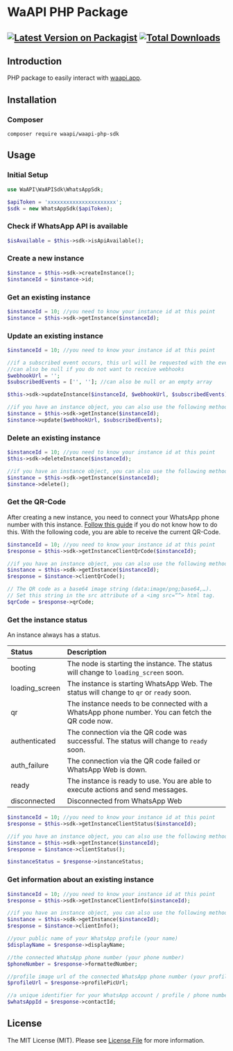 # WaAPI PHP Package

[![Latest Version on Packagist](https://img.shields.io/packagist/v/waapi/waapi-php-sdk.svg?style=flat-square)](https://packagist.org/packages/waapi/waapi-php-sdk)
[![Total Downloads](https://img.shields.io/packagist/dt/waapi/waapi-php-sdk.svg?style=flat-square)](https://packagist.org/packages/waapi/waapi-php-sdk)
---


<a name="section-1"></a>

## Introduction

 PHP package to easily interact with [waapi.app](https://waapi.app).


## Installation

### Composer

```shell
composer require waapi/waapi-php-sdk
```

## Usage

### Initial Setup

```php
use WaAPI\WaAPISdk\WhatsAppSdk;

$apiToken = 'xxxxxxxxxxxxxxxxxxxxxx';
$sdk = new WhatsAppSdk($apiToken);
```

### Check if WhatsApp API is available

```php
$isAvailable = $this->sdk->isApiAvailable();
```

### Create a new instance

```php
$instance = $this->sdk->createInstance();
$instanceId = $instance->id;
```

### Get an existing instance

```php
$instanceId = 10; //you need to know your instance id at this point
$instance = $this->sdk->getInstance($instanceId);
```

### Update an existing instance

```php
$instanceId = 10; //you need to know your instance id at this point

//if a subscribed event occurs, this url will be requested with the event data
//can also be null if you do not want to receive webhooks
$webhookUrl = '';
$subscribedEvents = ['', '']; //can also be null or an empty array

$this->sdk->updateInstance($instanceId, $webhookUrl, $subscribedEvents);

//if you have an instance object, you can also use the following method
$instance = $this->sdk->getInstance($instanceId);
$instance->update($webhookUrl, $subscribedEvents);
```

### Delete an existing instance

```php
$instanceId = 10; //you need to know your instance id at this point
$this->sdk->deleteInstance($instanceId);

//if you have an instance object, you can also use the following method to delete this instance
$instance = $this->sdk->getInstance($instanceId);
$instance->delete();
```

### Get the QR-Code

After creating a new instance, you need to connect your WhatsApp phone number with this instance.
[Follow this guide](/docs/1.0/setup-whatsapp-business) if you do not know how to do this.
With the following code, you are able to receive the current QR-Code.

```php
$instanceId = 10; //you need to know your instance id at this point
$response = $this->sdk->getInstanceClientQrCode($instanceId);

//if you have an instance object, you can also use the following method to delete this instance
$instance = $this->sdk->getInstance($instanceId);
$response = $instance->clientQrCode();

// The QR code as a base64 image string (data:image/png;base64,…).
// Set this string in the src attribute of a <img src=““> html tag.
$qrCode = $response->qrCode;
```

### Get the instance status

An instance always has a status.

| Status         | Description                                                                                     |
|:---------------|:------------------------------------------------------------------------------------------------|
| booting        | The node is starting the instance. The status will change to `loading_screen` soon.             |
| loading_screen | The instance is starting WhatsApp Web. The status will change to `qr` or `ready` soon.          |
| qr             | The instance needs to be connected with a WhatsApp phone number. You can fetch the QR code now. |
| authenticated  | The connection via the QR code was successful. The status will change to `ready` soon.          |
| auth_failure   | The connection via the QR code failed or WhatsApp Web is down.                                  |
| ready          | The instance is ready to use. You are able to execute actions and send messages.                |
| disconnected   | Disconnected from WhatsApp Web                                                                  |

```php
$instanceId = 10; //you need to know your instance id at this point
$response = $this->sdk->getInstanceClientStatus($instanceId);

//if you have an instance object, you can also use the following method to delete this instance
$instance = $this->sdk->getInstance($instanceId);
$response = $instance->clientStatus();

$instanceStatus = $response->instanceStatus;
```

### Get information about an existing instance

```php
$instanceId = 10; //you need to know your instance id at this point
$response = $this->sdk->getInstanceClientInfo($instanceId);

//if you have an instance object, you can also use the following method to delete this instance
$instance = $this->sdk->getInstance($instanceId);
$response = $instance->clientInfo();

//your public name of your WhatsApp profile (your name)
$displayName = $response->displayName;

//the connected WhatsApp phone number (your phone number)
$phoneNumber = $response->formattedNumber;

//profile image url of the connected WhatsApp phone number (your profile picture)
$profileUrl = $response->profilePicUrl;

//a unique identifier for your WhatsApp account / profile / phone number
$whatsAppId = $response->contactId;
```

## License

The MIT License (MIT). Please see [License File](LICENSE.md) for more information.

